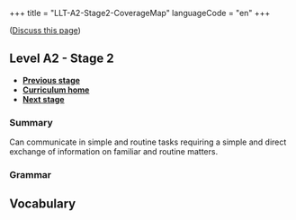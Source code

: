 +++
title = "LLT-A2-Stage2-CoverageMap"
languageCode = "en"
+++

([Discuss this page](/en/LLT-A2-Stage2-Talk))

## Level A2 - Stage 2

  - **[Previous stage](/en/LLT-A2-Stage1-CoverageMap)**
  - **[Curriculum home](/group/thelastlanguagetextbook/curriculum)**
  - **[Next stage](/en/LLT-A2-Stage3-CoverageMap)**

### Summary

Can communicate in simple and routine tasks requiring a simple and
direct exchange of information on familiar and routine matters.

### Grammar

## Vocabulary

